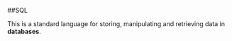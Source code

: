 ##SQL

This is a standard language for storing, manipulating and retrieving data in **databases**.